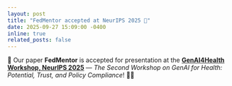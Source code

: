 ```yaml
---
layout: post
title: "FedMentor accepted at NeurIPS 2025 🎉"
date: 2025-09-27 15:09:00 -0400
inline: true
related_posts: false
---
```


🎉 Our paper **FedMentor** is accepted for presentation at the <a href="https://genai4health.github.io/">**GenAI4Health Workshop, NeurIPS 2025**</a> — *The Second Workshop on GenAI for Health: Potential, Trust, and Policy Compliance*! 🧠✨
